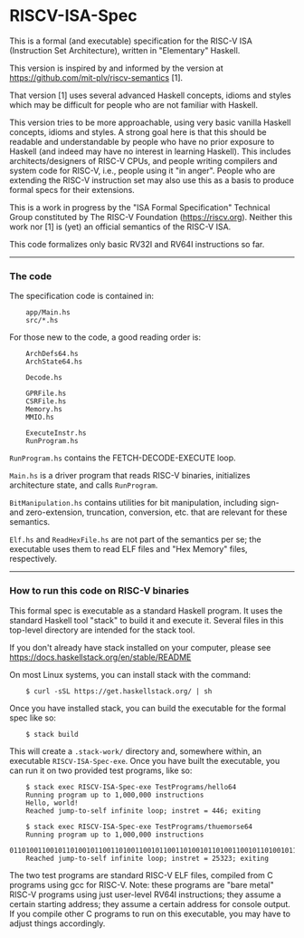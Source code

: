 # RISCV-ISA-Spec

This is a formal (and executable) specification for the RISC-V ISA
(Instruction Set Architecture), written in "Elementary" Haskell.

This version is inspired by and informed by the version at <https://github.com/mit-plv/riscv-semantics> [1].

That version [1] uses several advanced Haskell concepts, idioms and
styles which may be difficult for people who are not familiar with
Haskell.

This version tries to be more approachable, using very basic vanilla
Haskell concepts, idioms and styles.  A strong goal here is that this
should be readable and understandable by people who have no prior
exposure to Haskell (and indeed may have no interest in learning
Haskell).  This includes architects/designers of RISC-V CPUs, and
people writing compilers and system code for RISC-V, i.e., people
using it "in anger".  People who are extending the RISC-V instruction
set may also use this as a basis to produce formal specs for their
extensions.

This is a work in progress by the "ISA Formal Specification" Technical
Group constituted by The RISC-V Foundation (<https://riscv.org>).
Neither this work nor [1] is (yet) an official semantics of the RISC-V ISA.

This code formalizes only basic RV32I and RV64I instructions so far.

----------------------------------------------------------------

### The code

The specification code is contained in:

        app/Main.hs
        src/*.hs

For those new to the code, a good reading order is:

        ArchDefs64.hs
        ArchState64.hs

        Decode.hs

        GPRFile.hs
        CSRFile.hs
        Memory.hs
        MMIO.hs

        ExecuteInstr.hs
        RunProgram.hs

`RunProgram.hs` contains the FETCH-DECODE-EXECUTE loop.

`Main.hs` is a driver program that reads RISC-V binaries, initializes
architecture state, and calls `RunProgram`.

`BitManipulation.hs` contains utilities for bit manipulation, including
sign- and zero-extension, truncation, conversion, etc. that are
relevant for these semantics.

`Elf.hs` and `ReadHexFile.hs` are not part of the semantics per se;
the executable uses them to read ELF files and "Hex Memory" files,
respectively.


----------------------------------------------------------------

### How to run this code on RISC-V binaries

This formal spec is executable as a standard Haskell program.  It uses
the standard Haskell tool "stack" to build it and execute it.  Several
files in this top-level directory are intended for the stack tool.

If you don't already have stack installed on your computer, please see 
<https://docs.haskellstack.org/en/stable/README>

On most Linux systems, you can install stack with the command:

        $ curl -sSL https://get.haskellstack.org/ | sh

Once you have installed stack, you can build the executable for the
formal spec like so:

        $ stack build

This will create a `.stack-work/` directory and, somewhere within, an
executable `RISCV-ISA-Spec-exe`.  Once you have built the executable,
you can run it on two provided test programs, like so:

        $ stack exec RISCV-ISA-Spec-exe TestPrograms/hello64
        Running program up to 1,000,000 instructions
        Hello, world!
        Reached jump-to-self infinite loop; instret = 446; exiting

        $ stack exec RISCV-ISA-Spec-exe TestPrograms/thuemorse64
        Running program up to 1,000,000 instructions
        01101001100101101001011001101001100101100110100101101001100101101001011001101001011010011001011001101001100101101001011001101001
        Reached jump-to-self infinite loop; instret = 25323; exiting

The two test programs are standard RISC-V ELF files, compiled from C
programs using gcc for RISC-V.  Note: these programs are "bare metal"
RISC-V programs using just user-level RV64I instructions; they assume
a certain starting address; they assume a certain address for console
output.  If you compile other C programs to run on this executable,
you may have to adjust things accordingly.
